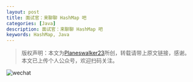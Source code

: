 ```yaml
---
layout: post
title: 面试官：来聊聊 HashMap 吧
categories: [Java]
description: 面试官：来聊聊 HashMap 吧
keywords: HashMap, Java
---
```




> 版权声明：本文为[Planeswalker23](https://github.com/Planeswalker23)所创，转载请带上原文链接，感谢。<br>
> 本文已上传个人公众号，欢迎扫码关注。

![wechat](https://planeswalker23.github.io/images/wechat.png)